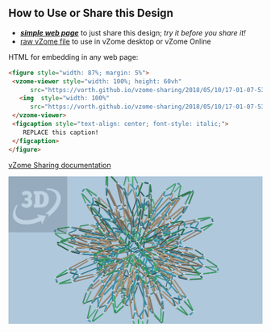 
## How to Use or Share this Design

 - [***simple web page***](<https://vorth.github.io/vzome-sharing/2018/05/10/17-01-07-534_cellfirst_tier2/>) to just share this design; *try it before you share it!*
 - [raw vZome file](<https://raw.githubusercontent.com/vorth/vzome-sharing/main/2018/05/10/17-01-07-534_cellfirst_tier2/534_cellfirst_tier2.vZome>) to use in vZome desktop or vZome Online
 
 HTML for embedding in any web page:
 ```html
<figure style="width: 87%; margin: 5%">
  <vzome-viewer style="width: 100%; height: 60vh"
       src="https://vorth.github.io/vzome-sharing/2018/05/10/17-01-07-534_cellfirst_tier2/534_cellfirst_tier2.vZome" >
    <img  style="width: 100%"
       src="https://vorth.github.io/vzome-sharing/2018/05/10/17-01-07-534_cellfirst_tier2/534_cellfirst_tier2.png" >
  </vzome-viewer>
  <figcaption style="text-align: center; font-style: italic;">
     REPLACE this caption!
  </figcaption>
</figure>
 ```

[vZome Sharing documentation](https://vzome.github.io/vzome/sharing.html#how-it-works)

![Image](<534_cellfirst_tier2.png>)

